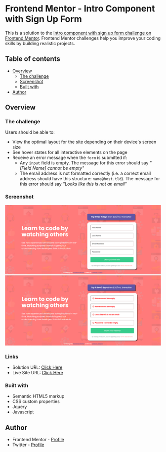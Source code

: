 # Frontend Mentor - Intro Component with Sign Up Form 

This is a solution to the [Intro component with sign up form challenge on Frontend Mentor](https://www.frontendmentor.io/challenges/intro-component-with-signup-form-5cf91bd49edda32581d28fd1). Frontend Mentor challenges help you improve your coding skills by building realistic projects. 

## Table of contents

- [Overview](#overview)
  - [The challenge](#the-challenge)
  - [Screenshot](#screenshot)
  - [Built with](#built-with)
- [Author](#author)

## Overview

### The challenge

Users should be able to:

- View the optimal layout for the site depending on their device's screen size
- See hover states for all interactive elements on the page
- Receive an error message when the `form` is submitted if:
  - Any `input` field is empty. The message for this error should say *"[Field Name] cannot be empty"*
  - The email address is not formatted correctly (i.e. a correct email address should have this structure: `name@host.tld`). The message for this error should say *"Looks like this is not an email"*

### Screenshot

![Screenshot-1](./Screenshot-1.png)
![Screenshot-2](./Screenshot-2.png)
### Links

- Solution URL: [Click Here](https://github.com/chayansurana3/P5-Signup_Page.git)
- Live Site URL: [Click Here](https://chayansurana3.github.io/P5-Signup_Page/)

### Built with

- Semantic HTML5 markup
- CSS custom properties
- Jquery
- Javascript

## Author

- Frontend Mentor - [Profile](https://www.frontendmentor.io/profile/chayansurana3)
- Twitter - [Profile](https://twitter.com/chayan_surana_)

